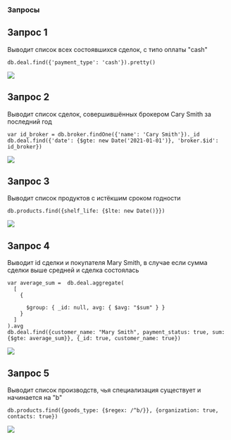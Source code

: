 ### Запросы

## Запрос 1
Выводит список всех состоявшихся сделок, с типо оплаты "cash"
```
db.deal.find({'payment_type': 'cash'}).pretty()
```
![](1.png)


## Запрос 2
Выводит список сделок, совершившённых брокером Cary Smith за последний год
```
var id_broker = db.broker.findOne({'name': 'Cary Smith'})._id
db.deal.find({'date': {$gte: new Date('2021-01-01')}, 'broker.$id': id_broker})
```
![](2.png)

## Запрос 3
Выводит список продуктов с истёкшим сроком годности
```
db.products.find({shelf_life: {$lte: new Date()}})
```
![](3.png)

## Запрос 4
Выводит id сделки и покупателя Mary Smith, в случае если сумма сделки выше средней и сделка состоялась
```
var average_sum =  db.deal.aggregate(
  [
    {

      $group: { _id: null, avg: { $avg: "$sum" } }
    }
  ]
).avg
db.deal.find({customer_name: "Mary Smith", payment_status: true, sum: {$gte: average_sum}}, {_id: true, customer_name: true})
```
![](4.png)

## Запрос 5
Выводит список производств, чья специализация существует и начинается на "b"
```
db.products.find({goods_type: {$regex: /^b/}}, {organization: true, contacts: true})
```
![](5.png)


